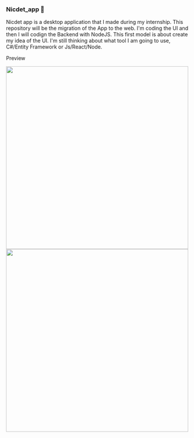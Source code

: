 <h3>Nicdet_app 🔬</h3>
<p>Nicdet app is a desktop application that I made during my internship. This repository will be the migration of the App to the web. I'm coding the UI and then I will codign the Backend with NodeJS.
This first model is about create my idea of the UI. I'm still thinking about what tool I am going to use, C#/Entity Framework or Js/React/Node.</p>

Preview
<p align="left"><img src="https://user-images.githubusercontent.com/111618970/193162244-ca2c9c6e-7752-4487-ae7d-887e2223b5a3.png" width=500 ></img> <img src="https://user-images.githubusercontent.com/111618970/193162401-9b4a4c39-6b47-4f75-ae50-e6f726b0fb6d.png" width=500 ></img><p>



